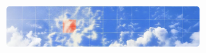 <a href="https://github.com/baeleon">
    <img title="banner" src="./images/banner.png" style="">
</a>